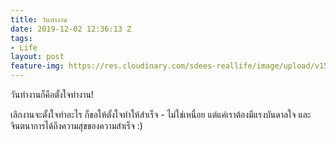 ```yaml
---
title: วันทำงาน
date: 2019-12-02 12:36:13 Z
tags:
- Life
layout: post
feature-img: https://res.cloudinary.com/sdees-reallife/image/upload/v1555658919/sample_feature_img.png
---
```


วันทำงานก็คือตั้งใจทำงาน!

<i class="fa fa-child" style="color:plum"></i>

เลิกงานจะตั้งใจทำอะไร ก็ขอให้ตั้งใจทำให้สำเร็จ - ไม่ใช่เหนื่อย แต่แค่เราต้องมีแรงบันดาลใจ และ จินตนาการได้ถึงความสุขของความสำเร็จ :)
